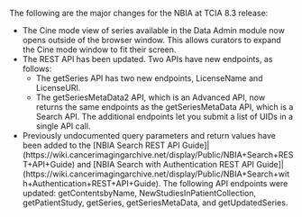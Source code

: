 The following are the major changes for the NBIA at TCIA 8.3 release:

<ul>
<li>The Cine mode view of series available in the Data Admin module now opens outside of the browser window. This allows curators to expand the Cine mode window to fit their screen.
<li>The REST API has been updated. Two APIs have new endpoints, as follows:
  <ul>
    <li>The getSeries API has two new endpoints, LicenseName and LicenseURI.
    <li>The getSeriesMetaData2 API, which is an Advanced API, now returns the same endpoints as the getSeriesMetaData API, which is a Search API. The additional endpoints let you submit a list of UIDs in a single API call.
  </ul>
<li>Previously undocumented query parameters and return values have been added to the [NBIA Search REST API Guide]|(https://wiki.cancerimagingarchive.net/display/Public/NBIA+Search+REST+API+Guide) and [NBIA Search with Authentication REST API Guide]|(https://wiki.cancerimagingarchive.net/display/Public/NBIA+Search+with+Authentication+REST+API+Guide). The following API endpoints were updated: getContentsbyName, NewStudiesInPatientCollection, getPatientStudy, getSeries, getSeriesMetaData, and getUpdatedSeries.
</ul>
